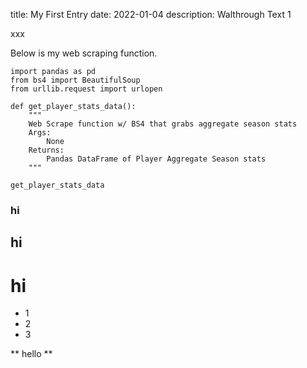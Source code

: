 title: My First Entry
date: 2022-01-04
description: Walthrough Text 1

xxx

Below is my web scraping function.

```
import pandas as pd
from bs4 import BeautifulSoup
from urllib.request import urlopen

def get_player_stats_data():
    """
    Web Scrape function w/ BS4 that grabs aggregate season stats
    Args:
        None
    Returns:
        Pandas DataFrame of Player Aggregate Season stats
    """
```

`get_player_stats_data`

### hi

## hi

# hi

* 1
* 2
* 3


** hello **